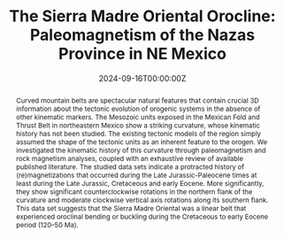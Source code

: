 ---
title: 'The Sierra Madre Oriental Orocline: Paleomagnetism of the Nazas Province in NE Mexico'

authors:
- Rafael Guerra-Roel
- admin
- Gabriel Chávez-Cabello
- César Francisco Ramírez-Peña
- José Jorge Aranda Gómez
- Gerardo Patiño Méndez
- R. Geovanny Nova
- Alejandro Rodríguez-Parra
- Roberto Stanley Molina-Garza

author_notes:
- "PhD Student"
- ""
- ""
date: "2024-09-16T00:00:00Z"
doi: "10.1029/2024JB029239"

# Schedule page publish date (NOT publication's date).
publishDate: "2024-09-16T00:00:00Z"

# Publication type.
# Legend: 0 = Uncategorized; 1 = Conference paper; 2 = Journal article;
# 3 = Preprint / Working Paper; 4 = Report; 5 = Book; 6 = Book section;
# 7 = Thesis; 8 = Patent
publication_types: ["2"]

# Publication name and optional abbreviated publication name.
publication: 'Journal of Geophysical Research: Solid Earth, 129, e2024JB029239. https://doi.org/10.1029/ 2024JB029239'
publication_short: 'JGR-SE, 129, e2024JB029239'

abstract: Curved mountain belts are spectacular natural features that contain crucial 3D information about the tectonic evolution of orogenic systems in the absence of other kinematic markers. The Mesozoic units exposed in the Mexican Fold and Thrust Belt in northeastern Mexico show a striking curvature, whose kinematic history has not been studied. The existing tectonic models of the region simply assumed the shape of the tectonic units as an inherent feature to the orogen. We investigated the kinematic history of this curvature through paleomagnetism and rock magnetism analyses, coupled with an exhaustive review of available published literature. The studied data sets indicate a protracted history of (re)magnetizations that occurred during the Late Jurassic-Paleocene times at least during the Late Jurassic, Cretaceous and early Eocene. More significantly, they show significant counterclockwise rotations in the northern flank of the curvature and moderate clockwise vertical axis rotations along its southern flank. This data set suggests that the Sierra Madre Oriental was a linear belt that experienced oroclinal bending or buckling during the Cretaceous to early Eocene period (120–50 Ma).

# Summary. An optional shortened abstract.
summary: 'The geological history of the American Cordillera is complex due to its extensive geological history. We have investigated a section of this Pacific-Panthalassa region: the remarkable curved sector of the Mexican Fold and Thrust Belt in northeastern Mexico. This winding area, known as the Sierra Madre Oriental, potentially holds important clues about the evolution of the North American crust. To contribute to a better understanding of this area and to complement the scarce geophysical and geological studies, we used the magnetic properties of rocks and reviewed existing published research to investigate. We’ve uncovered a complex history of rock magnetizations with at least two main events dating back to the Late Jurassic and Cretaceous periods. Our findings also reveal that these mountain ranges were rotated from their original position on vertical axes, suggesting they were originally linear and were bent or buckled during the period from approximately 120 to 50 million years ago.'



tags:
- Sierra Madre Oriental
- Paleomagnetism
- Orocline
- Pacific
- Mesozoic

featured: false

# links:
# - name: ""
#   url: ''
url_pdf: ''
url_code: ''
url_dataset: ''
url_poster: ''
url_project: ''
url_slides: ''
url_source: ' www.doi.org/10.1029/2024JB029239'
url_video: ''

# Featured image
# To use, add an image named `featured.jpg/png` to your page's folder. 
image:
  caption: 'Orocline in the Sierra Madre Oriental'
  focal_point: ""
  preview_only: false


# Associated Projects (optional).
#   Associate this publication with one or more of your projects.
#   Simply enter your project's folder or file name without extension.
#   E.g. `internal-project` references `content/project/internal-project/index.md`.
#   Otherwise, set `projects: []`.
projects: []

# Slides (optional).
#   Associate this publication with Markdown slides.
#   Simply enter your slide deck's filename without extension.
#   E.g. `slides: "example"` references `content/slides/example/index.md`.
#   Otherwise, set `slides: ""`.
slides: ""
---